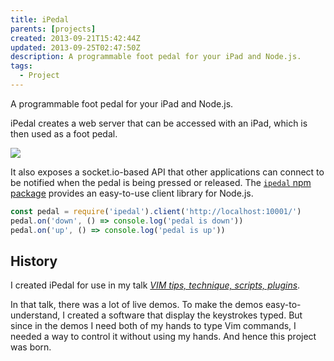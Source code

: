 ```yaml
---
title: iPedal
parents: [projects]
created: 2013-09-21T15:42:44Z
updated: 2013-09-25T02:47:50Z
description: A programmable foot pedal for your iPad and Node.js.
tags:
  - Project
---
```


A programmable foot pedal for your iPad and Node.js.

iPedal creates a web server that can be accessed with an iPad, which is then used as a foot pedal.

![](/uploads/ipedal.jpeg)

It also exposes a socket.io-based API that other applications can connect to be notified when the pedal is being pressed or released. The [`ipedal` npm package](https://www.npmjs.com/package/ipedal) provides an easy-to-use client library for Node.js.

```js
const pedal = require('ipedal').client('http://localhost:10001/')
pedal.on('down', () => console.log('pedal is down'))
pedal.on('up', () => console.log('pedal is up'))
```

## History

I created iPedal for use in my talk <i>[VIM tips, technique, scripts, plugins](./vim-tips-technique-scripts-plugins.md)</i>.

In that talk, there was a lot of live demos. To make the demos easy-to-understand, I created a software that display the keystrokes typed. But since in the demos I need both of my hands to type Vim commands, I needed a way to control it without using my hands. And hence this project was born.

<template>
  <CallToAction href="https://github.com/dtinth/iPedal">
    GitHub repository
  </CallToAction>
</template>
